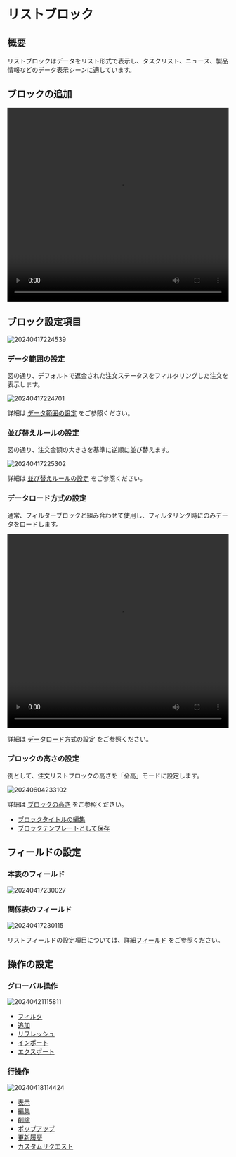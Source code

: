 # リストブロック

## 概要

リストブロックはデータをリスト形式で表示し、タスクリスト、ニュース、製品情報などのデータ表示シーンに適しています。

## ブロックの追加

<video width="100%" height="440" controls>
    <source src="https://static-docs.nocobase.com/20240417224417.mp4" type="video/mp4">
</video>

## ブロック設定項目

![20240417224539](https://static-docs.nocobase.com/20240417224539.png)

### データ範囲の設定

図の通り、デフォルトで返金された注文ステータスをフィルタリングした注文を表示します。

![20240417224701](https://static-docs.nocobase.com/20240417224701.png)

詳細は [データ範囲の設定](/handbook/ui/blocks/block-settings/data-scope) をご参照ください。

### 並び替えルールの設定

図の通り、注文金額の大きさを基準に逆順に並び替えます。

![20240417225302](https://static-docs.nocobase.com/20240417225302.png)

詳細は [並び替えルールの設定](/handbook/ui/blocks/block-settings/sorting-rule) をご参照ください。

### データロード方式の設定

通常、フィルターブロックと組み合わせて使用し、フィルタリング時にのみデータをロードします。

<video width="100%" height="440" controls>
    <source src="https://static-docs.nocobase.com/20240417225539.mp4" type="video/mp4">
</video>

詳細は [データロード方式の設定](/handbook/ui/blocks/block-settings/loading-mode) をご参照ください。

### ブロックの高さの設定

例として、注文リストブロックの高さを「全高」モードに設定します。

![20240604233102](https://static-docs.nocobase.com/20240604233102.gif)

詳細は [ブロックの高さ](/handbook/ui/blocks/block-settings/block-height) をご参照ください。

- [ブロックタイトルの編集](/handbook/ui/blocks/block-settings/block-title)
- [ブロックテンプレートとして保存](/handbook/ui/blocks/block-settings/block-template)

## フィールドの設定

### 本表のフィールド

![20240417230027](https://static-docs.nocobase.com/20240417230027.png)

### 関係表のフィールド

![20240417230115](https://static-docs.nocobase.com/20240417230115.png)

リストフィールドの設定項目については、[詳細フィールド](/handbook/ui/fields/generic/detail-form-item) をご参照ください。

## 操作の設定

### グローバル操作

![20240421115811](https://static-docs.nocobase.com/20240421115811.png)

- [フィルタ](/handbook/ui/actions/types/filter)
- [追加](/handbook/ui/actions/types/add-new)
- [リフレッシュ](/handbook/ui/actions/types/refresh)
- [インポート](/handbook/action-import)
- [エクスポート](/handbook/action-export)

### 行操作

![20240418114424](https://static-docs.nocobase.com/20240418114424.png)

- [表示](/handbook/ui/actions/types/view)
- [編集](/handbook/ui/actions/types/edit)
- [削除](/handbook/ui/actions/types/delete)
- [ポップアップ](/handbook/ui/actions/types/pop-up)
- [更新履歴](/handbook/ui/actions/types/update-record)
- [カスタムリクエスト](/handbook/action-custom-request)

